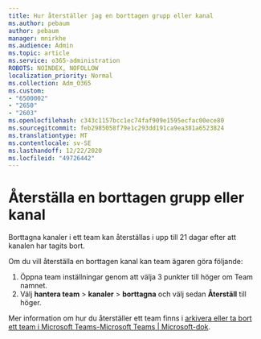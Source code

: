```yaml
---
title: Hur återställer jag en borttagen grupp eller kanal
ms.author: pebaum
author: pebaum
manager: mnirkhe
ms.audience: Admin
ms.topic: article
ms.service: o365-administration
ROBOTS: NOINDEX, NOFOLLOW
localization_priority: Normal
ms.collection: Adm_O365
ms.custom:
- "6500002"
- "2650"
- "2603"
ms.openlocfilehash: c343c1157bcc1ec74faf909e1595ecfac00ece80
ms.sourcegitcommit: feb2985058f79e1c293dd191ca9ea381a6523824
ms.translationtype: MT
ms.contentlocale: sv-SE
ms.lasthandoff: 12/22/2020
ms.locfileid: "49726442"
---
```

# <a name="how-to-restore-a-deleted-team-or-channel"></a>Återställa en borttagen grupp eller kanal

Borttagna kanaler i ett team kan återställas i upp till 21 dagar efter att kanalen har tagits bort.

Om du vill återställa en borttagen kanal kan team ägaren göra följande:

1. Öppna team inställningar genom att välja 3 punkter till höger om Team namnet.
2. Välj **hantera team**  >  **kanaler**  >  **borttagna** och välj sedan **Återställ** till höger.

Mer information om hur du återställer ett team finns i [arkivera eller ta bort ett team i Microsoft Teams-Microsoft Teams | Microsoft-dok](https://docs.microsoft.com/microsoftteams/archive-or-delete-a-team#restore-a-deleted-team).
